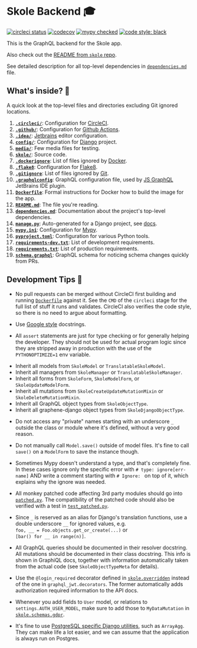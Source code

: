 # Skole Backend 🎓

[![circleci status](https://circleci.com/gh/skoleapp/skole-backend.svg?style=shield&circle-token=7a11678cc5b06b270fa5460f456fd0da8368dae2)](https://circleci.com/gh/skoleapp/skole-backend)
[![codecov](https://codecov.io/gh/skoleapp/skole-backend/branch/develop/graph/badge.svg?token=EHHHpM9EJO)](https://codecov.io/gh/ruohola/skole-backend)
[![mypy checked](http://www.mypy-lang.org/static/mypy_badge.svg)](http://mypy-lang.org/)
[![code style: black](https://img.shields.io/badge/code%20style-black-000000.svg)](https://github.com/psf/black)

This is the GraphQL backend for the Skole app.

Also check out the [README from `skole` repo](https://github.com/ruohola/skole/blob/develop/README.md).

See detailed description for all top-level dependencies in [`dependencies.md`](dependencies.md) file.

## What's inside? 🧐

A quick look at the top-level files and directories excluding Git ignored locations.

1.  [**`.circleci/`**](.circleci/): Configuration for [CircleCI](https://circleci.com/).
2.  [**`.github/`**](.github/): Configuration for [Github Actions](https://github.com/features/actions).
3.  [**`.idea/`**](.idea/): [Jetbrains](https://www.jetbrains.com/) editor configuration.
4.  [**`config/`**](config/): Configuration for [Django](https://www.djangoproject.com/) project.
5.  [**`media/`**](media/): Few media files for testing.
6.  [**`skole/`**](skole/): Source code.
7.  [**`.dockerignore`**](.dockerignore): List of files ignored by [Docker](https://www.docker.com/).
8.  [**`.flake8`**](.flake8): Configuration for [Flake8](https://flake8.pycqa.org/en/latest/).
9.  [**`.gitignore`**](.gitignore): List of files ignored by [Git](https://git-scm.com/).
10. [**`.graphqlconfig`**](.graphqlconfig): GraphQL configuration file, used by [JS GraphQL](https://plugins.jetbrains.com/plugin/8097-js-graphql)  JetBrains IDE plugin.
11. [**`Dockerfile`**](Dockerfile): Formal instructions for Docker how to build the image for the app.
12. [**`README.md`**](README.md): The file you're reading.
13. [**`dependencies.md`**](dependencies.md): Documentation about the project's top-level dependencies.
14. [**`manage.py`**](manage.py): Auto-generated for a Django project, see [docs](https://docs.djangoproject.com/en/stable/ref/django-admin/).
15. [**`mypy.ini`**](mypy.ini): Configuration for [Mypy](http://mypy-lang.org/).
16. [**`pyproject.toml`**](pyproject.toml): Configuration for various Python tools.
17. [**`requirements-dev.txt`**](requirements-dev.txt): List of development requirements.
18. [**`requirements.txt`**](requirements.txt): List of production requirements.
19. [**`schema.graphql`**](schema.graphql): GraphQL schema for noticing schema changes quickly from PRs.

## Development Tips 🚀

- No pull requests can be merged without CircleCI first building and running [`Dockerfile`](Dockerfile) against it.
  See the `CMD` of the `circleci` stage for the full list of stuff it runs and validates.
  CircleCI also verifies the code style, so there is no need to argue about formatting.

- Use [Google style](https://sphinxcontrib-napoleon.readthedocs.io/en/latest/example_google.html) docstrings.

- All `assert` statements are just for type checking or for generally helping the developer.
  They should not be used for actual program logic since they are stripped away in production
  with the use of the `PYTHONOPTIMIZE=1` env variable.

<!-- -->

- Inherit all models from `SkoleModel` or `TranslatableSkoleModel`.
- Inherit all managers from `SkoleManager` or `TranslatableSkoleManager`.
- Inherit all forms from `SkoleForm`, `SkoleModelForm`, or `SkoleUpdateModelForm`.
- Inherit all mutations from `SkoleCreateUpdateMutationMixin` or `SkoleDeleteMutationMixin`.
- Inherit all GraphQL object types from `SkoleObjectType`.
- Inherit all graphene-django object types from `SkoleDjangoObjectType`.

<!-- -->

- Do not access any "private" names starting with an underscore `_`
  outside the class or module where it's defined, without a very good reason.

- Do not manually call `Model.save()` outside of model files.
  It's fine to call `save()` on a `ModelForm` to save the instance though.

- Sometimes Mypy doesn't understand a type, and that's completely fine. In these cases ignore
  only the specific error with `# type: ignore[err-name]` AND write a comment starting
  with `# Ignore: ` on top of it, which explains why the ignore was needed.

- All monkey patched code affecting 3rd party modules should go into [`patched.py`](skole/patched.py).
  The compatibility of the patched code should also be verified with a test in [`test_patched.py`](skole/tests/test_patched.py).

- Since `_` is reserved as an alias for Django's translation functions, use a double underscore `__`
  for ignored values, e.g. `foo, __ = Foo.objects.get_or_create(...)` or `[bar() for __ in range(n)]`.

- All GraphQL queries should be documented in their resolver docstring. All mutations should be documented in their class docstring.
  This info is shown in GraphiQL docs, together with information automatically taken from the actual code (see `SkoleObjectTypeMeta` for details).

- Use the `@login_required` decorator defined in [`skole.overridden`](skole/overridden.py) instead of the
  one in `graphql_jwt.decorators`. The former automatically adds authorization required information to the API docs.

- Whenever you add fields to `User` model, or relations to `settings.AUTH_USER_MODEL`, make sure
  to add those to `MyDataMutation` in [`skole.schemas.gdpr`](skole/schemas/gdpr.py).

- It's fine to use [PostgreSQL specific Django utilities](https://docs.djangoproject.com/en/stable/ref/contrib/postgres),
  such as `ArrayAgg`. They can make life a lot easier, and we can assume that the application is always run on Postgres.
